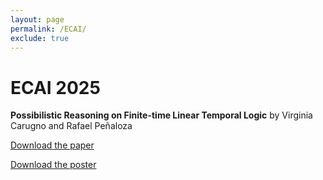 ```yaml
---
layout: page
permalink: /ECAI/
exclude: true
---
```


<h1> ECAI 2025 </h1>

<p>
  <b>Possibilistic Reasoning on Finite-time Linear Temporal Logic</b> by Virginia Carugno and Rafael Peñaloza
</p>
<p>
  <a href="paper.pdf">Download the paper</a>
</p>
<p>
  <a href="poster.pdf">Download the poster</a>
</p>
